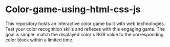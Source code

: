 # Color-game-using-html-css-js
This repository hosts an interactive color game built with web technologies. Test your color recognition skills and reflexes with this engaging game. The goal is simple: match the displayed color's RGB value to the corresponding color block within a limited time.
